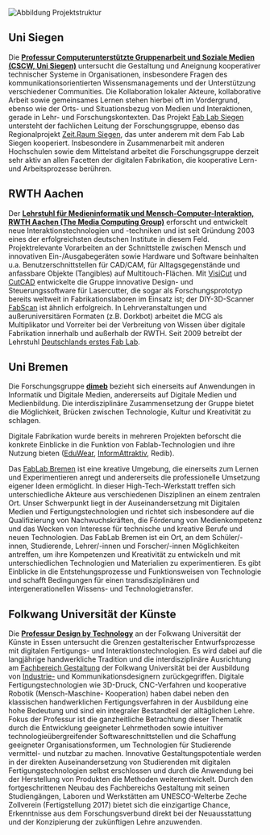 ![Abbildung Projektstruktur](/images/fab101.jpg)

## Uni Siegen
Die **[Professur Computerunterstützte Gruppenarbeit und Soziale Medien (CSCW, Uni Siegen)](http://www.cscw.uni-siegen.de/)** untersucht die Gestaltung und Aneignung kooperativer technischer Systeme in Organisationen, insbesondere Fragen des kommunikationsorientierten Wissensmanagements und der Unterstützung verschiedener Communities. Die Kollaboration lokaler Akteure, kollaborative Arbeit sowie gemeinsames Lernen stehen hierbei oft im Vordergrund, ebenso wie der Orts- und Situationsbezug von Medien und Interaktionen, gerade in Lehr- und Forschungskontexten. Das Projekt [Fab Lab Siegen](http://fablab-siegen.de/) untersteht der fachlichen Leitung der Forschungsgruppe, ebenso das Regionalprojekt [Zeit.Raum Siegen](http://zeitraum-siegen.de/), das unter anderem mit dem Fab Lab Siegen kooperiert. Insbesondere in Zusammenarbeit mit anderen Hochschulen sowie dem Mittelstand arbeitet die Forschungsgruppe derzeit sehr aktiv an allen Facetten der digitalen Fabrikation, die kooperative Lern- und Arbeitsprozesse berühren.   

## RWTH Aachen

Der **[Lehrstuhl für Medieninformatik und Mensch-Computer-Interaktion, RWTH Aachen (The Media Computing Group)](https://hci.rwth-aachen.de/)** erforscht und entwickelt neue Interaktionstechnologien und -techniken und ist seit Gründung 2003 eines der erfolgreichsten deutschen Institute in diesem Feld. Projektrelevante Vorarbeiten an der Schnittstelle zwischen Mensch und innovativen Ein-/Ausgabegeräten sowie Hardware und Software beinhalten u.a. Benutzerschnittstellen für CAD/CAM, für Alltagsgegenstände und anfassbare Objekte (Tangibles) auf Multitouch-Flächen. Mit [VisiCut](http://hci.rwth-aachen.de/visicut) und [CutCAD](https://hci.rwth-aachen.de/cutcad) entwickelte die Gruppe innovative Design- und Steuerungssoftware für Lasercutter, die sogar als Forschungsprototyp bereits weltweit in Fabrikationslaboren im Einsatz ist; der DIY-3D-Scanner [FabScan](https://hci.rwth-aachen.de/fabscan) ist ähnlich erfolgreich. In Lehrveranstaltungen und außeruniversitären Formaten (z.B. Dorkbot) arbeitet die MCG als Multiplikator und Vorreiter bei der Verbreitung von Wissen über digitale Fabrikation innerhalb und außerhalb der RWTH. Seit 2009 betreibt der Lehrstuhl [Deutschlands erstes Fab Lab](http://fablab-aachen.de).

## Uni Bremen
 
Die Forschungsgruppe **[dimeb](http://www.dimeb.de/)** bezieht sich einerseits auf Anwendungen in Informatik und Digitale Medien, andererseits auf Digitale Medien und Medienbildung. Die interdisziplinäre Zusammensetzung der Gruppe bietet die Möglichkeit, Brücken zwischen Technologie, Kultur und Kreativität zu schlagen.

Digitale Fabrikation wurde bereits in mehreren Projekten beforscht die konkrete Einblicke in die Funktion von Fablab-Technologien und ihre Nutzung bieten ([EduWear](http://dimeb.informatik.uni-bremen.de/eduwear/about-2/), [InformAttraktiv](http://dimeb.informatik.uni-bremen.de/informattraktiv/), Redib).

Das [FabLab Bremen](http://www.fablab-bremen.org) ist eine kreative Umgebung, die einerseits zum Lernen und Experimentieren anregt und andererseits die professionelle Umsetzung eigener Ideen ermöglicht. In dieser High-Tech-Werkstatt treffen sich unterschiedliche Akteure aus verschiedenen Disziplinen an einem zentralen Ort. Unser Schwerpunkt liegt in der Auseinandersetzung mit Digitalen Medien und Fertigungstechnologien und richtet sich insbesondere auf die Qualifizierung von Nachwuchskräften, die Förderung von Medienkompetenz und das Wecken von Interesse für technische und kreative Berufe und neuen Technologien.
Das FabLab Bremen ist ein Ort, an dem Schüler/-innen, Studierende, Lehrer/-innen und Forscher/-innen Möglichkeiten antreffen, um ihre Kompetenzen und Kreativität zu entwickeln und mit unterschiedlichen Technologien und Materialien zu experimentieren. Es gibt Einblicke in die Entstehungsprozesse und Funktionsweisen von Technologie und schafft Bedingungen für einen transdisziplinären und intergenerationellen Wissens- und Technologietransfer.


## Folkwang Universität der Künste
 
Die **[Professur Design by Technology](http://www.folkwang-uni.de/nc/de/home/gestaltung/lehrende/profil/?mehr=1&detaildozent=797&cHash=7f1f4004d8b967baeecfd487ada644a2)** an der Folkwang Universität der Künste in Essen untersucht die Grenzen gestalterischer Entwurfsprozesse mit digitalen Fertigungs- und Interaktionstechnologien. Es wird dabei auf die langjährige handwerkliche Tradition und die interdisziplinäre Ausrichtung am [Fachbereich Gestaltung](http://www.folkwang-uni.de/home/gestaltung/) der Folkwang Universität bei der Ausbildung von [Industrie-](https://folkwangid.com/) und Kommunikationsdesignern zurückgegriffen. Digitale Fertigungstechnologien wie 3D-Druck, CNC-Verfahren und kooperative Robotik (Mensch-Maschine-  Kooperation) haben dabei neben den klassischen handwerklichen Fertigungsverfahren in der Ausbildung eine hohe Bedeutung und sind ein integraler Bestandteil der alltäglichen Lehre. Fokus der Professur ist die ganzheitliche Betrachtung dieser Thematik durch die Entwicklung geeigneter Lehrmethoden sowie intuitiver technologieübergreifender Softwareschnittstellen und die Schaffung geeigneter Organisationsformen, um Technologien für Studierende vermittel- und nutzbar zu machen. Innovative Gestaltungspotentiale werden in der direkten Auseinandersetzung von Studierenden mit digitalen Fertigungstechnologien selbst erschlossen und durch die Anwendung bei der Herstellung von Produkten die Methoden weiterentwickelt. Durch den fortgeschrittenen Neubau des Fachbereichs Gestaltung mit seinen Studiengängen, Laboren und Werkstätten am UNESCO-Welterbe Zeche Zollverein (Fertigstellung 2017) bietet sich die einzigartige Chance, Erkenntnisse aus dem Forschungsverbund direkt bei der Neuausstattung und der Konzipierung der zukünftigen Lehre anzuwenden.  
